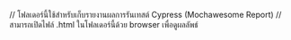 // โฟลเดอร์นี้ใช้สำหรับเก็บรายงานผลการรันเทสต์ Cypress (Mochawesome Report)
// สามารถเปิดไฟล์ .html ในโฟลเดอร์นี้ด้วย browser เพื่อดูผลลัพธ์

